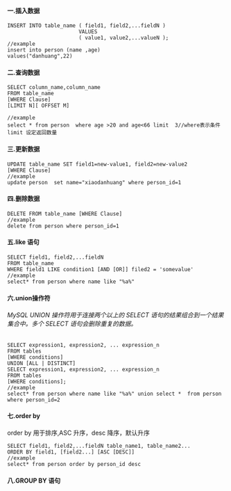 #### 一.插入数据

```
INSERT INTO table_name ( field1, field2,...fieldN )
                       VALUES
                       ( value1, value2,...valueN );
//example
insert into person (name ,age)
values("danhuang",22)
```

#### 二.查询数据

```
SELECT column_name,column_name
FROM table_name
[WHERE Clause]
[LIMIT N][ OFFSET M]

//example
select * from person  where age >20 and age<66 limit  3//where表示条件 limit 设定返回数量
```

#### 三.更新数据

```
UPDATE table_name SET field1=new-value1, field2=new-value2
[WHERE Clause]
//example
update person  set name="xiaodanhuang" where person_id=1
```

#### 四.删除数据

```
DELETE FROM table_name [WHERE Clause]
//example
delete from person where person_id=1
```

#### 五.like 语句

```
SELECT field1, field2,...fieldN 
FROM table_name
WHERE field1 LIKE condition1 [AND [OR]] filed2 = 'somevalue'
//example
select* from person where name like "%a%"
```

#### 六.union操作符

###### MySQL UNION 操作符用于连接两个以上的 SELECT 语句的结果组合到一个结果集合中。多个 SELECT 语句会删除重复的数据。

```
SELECT expression1, expression2, ... expression_n
FROM tables
[WHERE conditions]
UNION [ALL | DISTINCT]
SELECT expression1, expression2, ... expression_n
FROM tables
[WHERE conditions];
//example
select* from person where name like "%a%" union select *  from person where person_id=2
```

#### 七.order by

order by 用于排序,ASC 升序，desc 降序，默认升序

```
SELECT field1, field2,...fieldN table_name1, table_name2...
ORDER BY field1, [field2...] [ASC [DESC]]
//example
select* from person order by person_id desc
```

#### 八.GROUP BY 语句





